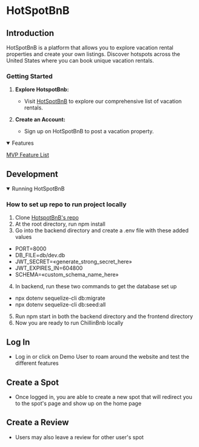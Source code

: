 # HotSpotBnB


## Introduction

HotSpotBnB is a platform that allows you to explore vacation rental properties and create your own listings. Discover hotspots across the United States where you can book unique vacation rentals.

### Getting Started

1. **Explore HotspotBnb:**
   - Visit [HotSpotBnB](https://hotspot-bnb-0pvs.onrender.com) to explore our comprehensive list of vacation rentals.

2. **Create an Account:**
   - Sign up on HotSpotBnB to post a vacation property.



<details open>
  <summary>Features</summary>
  
   
   [MVP Feature List](https://github.com/TheZayWay/HotSpotBnB/wiki/Feature-List)
</details>

## Development
<details open>
  <summary>Running HotSpotBnB</summary>
  
   ### How to set up repo to run project locally
1) Clone [HotspotBnB's repo](https://github.com/thezayway/HotSpotBnB)
2) At the root directory, run npm install
3) Go into the backend directory and create a .env file with these added values
- PORT=8000
- DB_FILE=db/dev.db
- JWT_SECRET=«generate_strong_secret_here»
- JWT_EXPIRES_IN=604800
- SCHEMA=«custom_schema_name_here»
4) In backend, run these two commands to get the database set up
- npx dotenv sequelize-cli db:migrate
- npx dotenv sequelize-cli db:seed:all
5) Run npm start in both the backend directory and the frontend directory
6) Now you are ready to run ChillinBnb locally

## Log In
- Log in or click on Demo User to roam around the website and test the different features


## Create a Spot
- Once logged in, you are able to create a new spot that will redirect you to the spot's page and show up on the home page


## Create a Review
- Users may also leave a review for other user's spot


</details>
